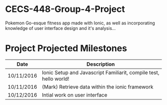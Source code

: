 # CECS-448-Group-4-Project
Pokemon Go-esque fitness app made with Ionic, as well as incorporating knowledge of user interface design and it's analysis... 

# Project Projected Milestones
|Date|Description|
| --- | --- |
| 10/11/2016 | Ionic Setup and Javascript Familiarit, compile test, hello world! |
| 10/11/2016 | (Mark) Retrieve data within the ionic framework |
| 10/12/2016 | Intial work on user interface

